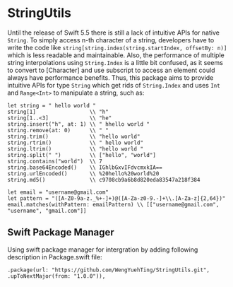 # StringUtils

Until the release of Swift 5.5 there is still a lack of intuitive APIs for native ```String```. To simply access n-th character of a string, developers have to write the code like ``` string[string.index(string.startIndex, offsetBy: n)] ``` which is less readable and maintainable. Also, the performance of multiple string interpolations using ``` String.Index ``` is a little bit confused, as it seems to convert to [Character] and use subscript to access an element could always have performance benefits. Thus, this package aims to provide intuitive APIs for type ```String``` which get rids of ``` String.Index ``` and uses ``` Int ``` and ``` Range<Int> ``` to manipulate a string, such as: 

```
let string = " hello world "
string[1]                 \\ "h"
string[1..<3]             \\ "he"
string.insert("h", at: 1) \\ " hhello world "
string.remove(at: 0)      \\ " "
string.trim()             \\ "hello world"
string.rtrim()            \\ " hello world"
string.ltrim()            \\ "hello world "
string.split(" ")         \\ ["hello", "world"]
string.contains("world")  \\ 7
string.base64Encoded()    \\ IGhlbGxvIFdvcmxkIA==
string.urlEncoded()       \\ %20hello%20world%20
string.md5()              \\ c9708cb9a6b8d820eda83547a218f384

let email = "username@gmail.com"
let pattern = "([A-Z0-9a-z._%+-]+)@([A-Za-z0-9.-]+\\.[A-Za-z]{2,64})"
email.matches(withPattern: emailPattern) \\ [["username@gmail.com", "username", "gmail.com"]]
```

## Swift Package Manager
Using swift package manager for intergration by adding following description in Package.swift file: 
```
.package(url: "https://github.com/WengYuehTing/StringUtils.git", .upToNextMajor(from: "1.0.0")),
```
